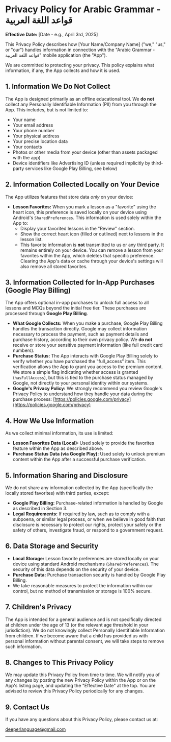 # Privacy Policy for Arabic Grammar - قواعد اللغة العربية

**Effective Date:** [Date - e.g., April 3rd, 2025]

This Privacy Policy describes how [Your Name/Company Name] ("we," "us," or "our") handles information in connection with the "Arabic Grammar - قواعد اللغة العربية" mobile application (the "App").

We are committed to protecting your privacy. This policy explains what information, if any, the App collects and how it is used.

## 1. Information We Do Not Collect

The App is designed primarily as an offline educational tool. We **do not** collect any Personally Identifiable Information (PII) from you through the App. This includes, but is not limited to:

*   Your name
*   Your email address
*   Your phone number
*   Your physical address
*   Your precise location data
*   Your contacts
*   Photos or other media from your device (other than assets packaged with the app)
*   Device identifiers like Advertising ID (unless required implicitly by third-party services like Google Play Billing, see below)

## 2. Information Collected Locally on Your Device

The App utilizes features that store data *only* on your device:

*   **Lesson Favorites:** When you mark a lesson as a "favorite" using the heart icon, this preference is saved locally on your device using Android's `SharedPreferences`. This information is used solely within the App to:
    *   Display your favorited lessons in the "Review" section.
    *   Show the correct heart icon (filled or outlined) next to lessons in the lesson list.
    *   This favorite information is **not** transmitted to us or any third party. It remains entirely on your device. You can remove a lesson from your favorites within the App, which deletes that specific preference. Clearing the App's data or cache through your device's settings will also remove all stored favorites.

## 3. Information Collected for In-App Purchases (Google Play Billing)

The App offers optional in-app purchases to unlock full access to all lessons and MCQs beyond the initial free tier. These purchases are processed through **Google Play Billing**.

*   **What Google Collects:** When you make a purchase, Google Play Billing handles the transaction directly. Google may collect information necessary to process the payment, such as payment details and purchase history, according to their own privacy policy. We **do not** receive or store your sensitive payment information (like full credit card numbers).
*   **Purchase Status:** The App interacts with Google Play Billing solely to verify whether you have purchased the "full_access" item. This verification allows the App to grant you access to the premium content. We store a simple flag indicating whether access is granted (`hasFullAccess`), but this is tied to the purchase status managed by Google, not directly to your personal identity within our systems.
*   **Google's Privacy Policy:** We strongly recommend you review Google's Privacy Policy to understand how they handle your data during the purchase process: [https://policies.google.com/privacy](https://policies.google.com/privacy)

## 4. How We Use Information

As we collect minimal information, its use is limited:

*   **Lesson Favorites Data (Local):** Used solely to provide the favorites feature within the App as described above.
*   **Purchase Status Data (via Google Play):** Used solely to unlock premium content within the App after a successful purchase verification.

## 5. Information Sharing and Disclosure

We do not share any information collected by the App (specifically the locally stored favorites) with third parties, except:

*   **Google Play Billing:** Purchase-related information is handled by Google as described in Section 3.
*   **Legal Requirements:** If required by law, such as to comply with a subpoena, or similar legal process, or when we believe in good faith that disclosure is necessary to protect our rights, protect your safety or the safety of others, investigate fraud, or respond to a government request.

## 6. Data Storage and Security

*   **Local Storage:** Lesson favorite preferences are stored locally on your device using standard Android mechanisms (`SharedPreferences`). The security of this data depends on the security of your device.
*   **Purchase Data:** Purchase transaction security is handled by Google Play Billing.
*   We take reasonable measures to protect the information within our control, but no method of transmission or storage is 100% secure.

## 7. Children's Privacy

The App is intended for a general audience and is not specifically directed at children under the age of 13 (or the relevant age threshold in your jurisdiction). We do not knowingly collect Personally Identifiable Information from children. If we become aware that a child has provided us with personal information without parental consent, we will take steps to remove such information.

## 8. Changes to This Privacy Policy

We may update this Privacy Policy from time to time. We will notify you of any changes by posting the new Privacy Policy within the App or on the App's listing page, and updating the "Effective Date" at the top. You are advised to review this Privacy Policy periodically for any changes.

## 9. Contact Us

If you have any questions about this Privacy Policy, please contact us at:

deeperlanguage@gmail.com

---
